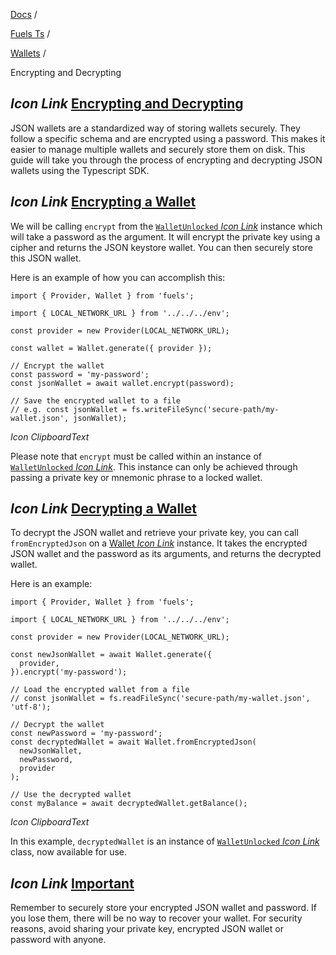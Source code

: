[Docs](https://docs.fuel.network/) /

[Fuels Ts](https://docs.fuel.network/docs/fuels-ts/) /

[Wallets](https://docs.fuel.network/docs/fuels-ts/wallets/) /

Encrypting and Decrypting

## _Icon Link_ [Encrypting and Decrypting](https://docs.fuel.network/docs/fuels-ts/wallets/encrypting-and-decrypting/\#encrypting-and-decrypting)

JSON wallets are a standardized way of storing wallets securely. They follow a specific schema and are encrypted using a password. This makes it easier to manage multiple wallets and securely store them on disk. This guide will take you through the process of encrypting and decrypting JSON wallets using the Typescript SDK.

## _Icon Link_ [Encrypting a Wallet](https://docs.fuel.network/docs/fuels-ts/wallets/encrypting-and-decrypting/\#encrypting-a-wallet)

We will be calling `encrypt` from the [`WalletUnlocked` _Icon Link_](https://fuels-ts-docs-api.vercel.app/classes/_fuel_ts_account.WalletUnlocked.html) instance which will take a password as the argument. It will encrypt the private key using a cipher and returns the JSON keystore wallet. You can then securely store this JSON wallet.

Here is an example of how you can accomplish this:

```fuel_Box fuel_Box-idXKMmm-css
import { Provider, Wallet } from 'fuels';

import { LOCAL_NETWORK_URL } from '../../../env';

const provider = new Provider(LOCAL_NETWORK_URL);

const wallet = Wallet.generate({ provider });

// Encrypt the wallet
const password = 'my-password';
const jsonWallet = await wallet.encrypt(password);

// Save the encrypted wallet to a file
// e.g. const jsonWallet = fs.writeFileSync('secure-path/my-wallet.json', jsonWallet);
```

_Icon ClipboardText_

Please note that `encrypt` must be called within an instance of [`WalletUnlocked` _Icon Link_](https://fuels-ts-docs-api.vercel.app/classes/_fuel_ts_account.WalletUnlocked.html). This instance can only be achieved through passing a private key or mnemonic phrase to a locked wallet.

## _Icon Link_ [Decrypting a Wallet](https://docs.fuel.network/docs/fuels-ts/wallets/encrypting-and-decrypting/\#decrypting-a-wallet)

To decrypt the JSON wallet and retrieve your private key, you can call `fromEncryptedJson` on a [Wallet _Icon Link_](https://fuels-ts-docs-api.vercel.app/classes/_fuel_ts_account.Wallet.html) instance. It takes the encrypted JSON wallet and the password as its arguments, and returns the decrypted wallet.

Here is an example:

```fuel_Box fuel_Box-idXKMmm-css
import { Provider, Wallet } from 'fuels';

import { LOCAL_NETWORK_URL } from '../../../env';

const provider = new Provider(LOCAL_NETWORK_URL);

const newJsonWallet = await Wallet.generate({
  provider,
}).encrypt('my-password');

// Load the encrypted wallet from a file
// const jsonWallet = fs.readFileSync('secure-path/my-wallet.json', 'utf-8');

// Decrypt the wallet
const newPassword = 'my-password';
const decryptedWallet = await Wallet.fromEncryptedJson(
  newJsonWallet,
  newPassword,
  provider
);

// Use the decrypted wallet
const myBalance = await decryptedWallet.getBalance();
```

_Icon ClipboardText_

In this example, `decryptedWallet` is an instance of [`WalletUnlocked` _Icon Link_](https://fuels-ts-docs-api.vercel.app/classes/_fuel_ts_account.WalletUnlocked.html) class, now available for use.

## _Icon Link_ [Important](https://docs.fuel.network/docs/fuels-ts/wallets/encrypting-and-decrypting/\#important)

Remember to securely store your encrypted JSON wallet and password. If you lose them, there will be no way to recover your wallet. For security reasons, avoid sharing your private key, encrypted JSON wallet or password with anyone.